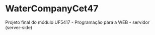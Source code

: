 # WaterCompanyCet47
Projeto final do módulo UF5417 - Programação para a WEB - servidor (server-side)
